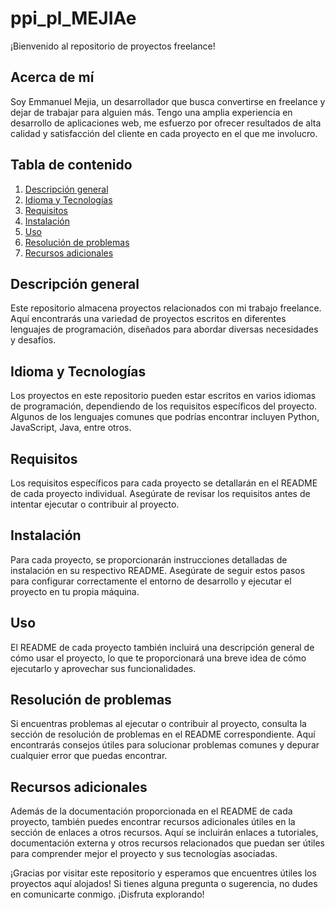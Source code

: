 # ppi_pl_MEJIAe

¡Bienvenido al repositorio de proyectos freelance!

## Acerca de mí
Soy Emmanuel Mejia, un desarrollador que busca convertirse en freelance y dejar de trabajar para alguien más. 
Tengo una amplia experiencia en desarrollo de aplicaciones web, me esfuerzo por ofrecer resultados de alta calidad y satisfacción del cliente en cada proyecto en el que me involucro.


## Tabla de contenido
1. [Descripción general](#descripción-general)
2. [Idioma y Tecnologías](#idioma-y-tecnologías)
3. [Requisitos](#requisitos)
4. [Instalación](#instalación)
5. [Uso](#uso)
6. [Resolución de problemas](#resolución-de-problemas)
7. [Recursos adicionales](#recursos-adicionales)

## Descripción general
Este repositorio almacena proyectos relacionados con mi trabajo freelance. Aquí encontrarás una variedad de proyectos escritos en diferentes lenguajes de programación, diseñados para abordar diversas necesidades y desafíos.

## Idioma y Tecnologías
Los proyectos en este repositorio pueden estar escritos en varios idiomas de programación, dependiendo de los requisitos específicos del proyecto. Algunos de los lenguajes comunes que podrías encontrar incluyen Python, JavaScript, Java, entre otros.

## Requisitos
Los requisitos específicos para cada proyecto se detallarán en el README de cada proyecto individual. Asegúrate de revisar los requisitos antes de intentar ejecutar o contribuir al proyecto.

## Instalación
Para cada proyecto, se proporcionarán instrucciones detalladas de instalación en su respectivo README. Asegúrate de seguir estos pasos para configurar correctamente el entorno de desarrollo y ejecutar el proyecto en tu propia máquina.

## Uso
El README de cada proyecto también incluirá una descripción general de cómo usar el proyecto, lo que te proporcionará una breve idea de cómo ejecutarlo y aprovechar sus funcionalidades.

## Resolución de problemas
Si encuentras problemas al ejecutar o contribuir al proyecto, consulta la sección de resolución de problemas en el README correspondiente. Aquí encontrarás consejos útiles para solucionar problemas comunes y depurar cualquier error que puedas encontrar.

## Recursos adicionales
Además de la documentación proporcionada en el README de cada proyecto, también puedes encontrar recursos adicionales útiles en la sección de enlaces a otros recursos. Aquí se incluirán enlaces a tutoriales, documentación externa y otros recursos relacionados que puedan ser útiles para comprender mejor el proyecto y sus tecnologías asociadas.

¡Gracias por visitar este repositorio y esperamos que encuentres útiles los proyectos aquí alojados! Si tienes alguna pregunta o sugerencia, no dudes en comunicarte conmigo. ¡Disfruta explorando!
